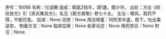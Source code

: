 序号：16086
名称：吐涎散
组成：鹤虱2钱半，酒1盏，醋少许。
出处：方出《经验良方》引《吴氏集验方》，名见《医方类聚》卷七十五。
主治：喉风，吞药不得，不能饮食。
加减：None
功效：None
用法用量：同煎至半盏，吞下。吐出毒涎安。
制备方法：None
临床应用：None
各家论述：None
用药禁忌：None
附注：None

